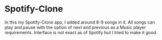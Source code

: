 # Spotify-Clone
In this my Spotify-Clone app, I added around 8-9 songs in it. All songs can play and pause with the option of next and previous as a Music player requirements. Interface is not exact as of Spotify but I tried to make it good.
